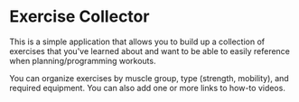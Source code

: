 # Exercise Collector

This is a simple application that allows you to build up a collection of exercises
that you've learned about and want to be able to easily reference when planning/programming workouts.

You can organize exercises by muscle group, type (strength, mobility), and required equipment. You can also add one or more links to how-to videos.